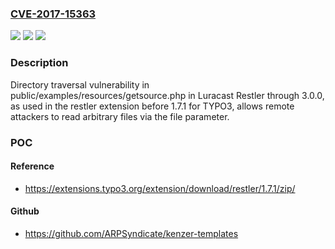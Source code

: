 ### [CVE-2017-15363](https://cve.mitre.org/cgi-bin/cvename.cgi?name=CVE-2017-15363)
![](https://img.shields.io/static/v1?label=Product&message=n%2Fa&color=blue)
![](https://img.shields.io/static/v1?label=Version&message=n%2Fa&color=blue)
![](https://img.shields.io/static/v1?label=Vulnerability&message=n%2Fa&color=brighgreen)

### Description

Directory traversal vulnerability in public/examples/resources/getsource.php in Luracast Restler through 3.0.0, as used in the restler extension before 1.7.1 for TYPO3, allows remote attackers to read arbitrary files via the file parameter.

### POC

#### Reference
- https://extensions.typo3.org/extension/download/restler/1.7.1/zip/

#### Github
- https://github.com/ARPSyndicate/kenzer-templates

